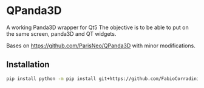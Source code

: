 
# QPanda3D

A working Panda3D wrapper for Qt5
The objective is to be able to put on the same screen, panda3D and QT widgets.

Bases on https://github.com/ParisNeo/QPanda3D with minor modifications.

## Installation

```bash
pip install python -m pip install git+https://github.com/FabioCorradini/QPanda3D-DT.git@main
```

